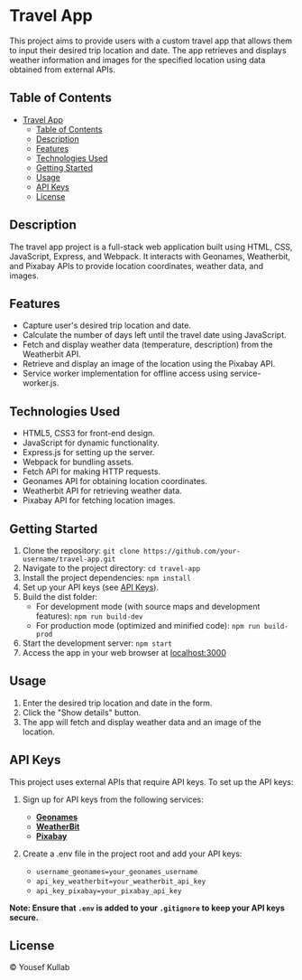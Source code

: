 # Travel App

This project aims to provide users with a custom travel app that allows them to input their desired trip location and date. The app retrieves and displays weather information and images for the specified location using data obtained from external APIs.

## Table of Contents

- [Travel App](#travel-app)
  - [Table of Contents](#table-of-contents)
  - [Description](#description)
  - [Features](#features)
  - [Technologies Used](#technologies-used)
  - [Getting Started](#getting-started)
  - [Usage](#usage)
  - [API Keys](#api-keys)
  - [License](#license)

## Description

The travel app project is a full-stack web application built using HTML, CSS, JavaScript, Express, and Webpack. It interacts with Geonames, Weatherbit, and Pixabay APIs to provide location coordinates, weather data, and images.

## Features

- Capture user's desired trip location and date.
- Calculate the number of days left until the travel date using JavaScript.
- Fetch and display weather data (temperature, description) from the Weatherbit API.
- Retrieve and display an image of the location using the Pixabay API.
- Service worker implementation for offline access using service-worker.js.

## Technologies Used

- HTML5, CSS3 for front-end design.
- JavaScript for dynamic functionality.
- Express.js for setting up the server.
- Webpack for bundling assets.
- Fetch API for making HTTP requests.
- Geonames API for obtaining location coordinates.
- Weatherbit API for retrieving weather data.
- Pixabay API for fetching location images.

## Getting Started

1. Clone the repository: `git clone https://github.com/your-username/travel-app.git`
2. Navigate to the project directory: `cd travel-app`
3. Install the project dependencies: `npm install`
4. Set up your API keys (see [API Keys](#api-keys)).
5. Build the dist folder:
    - For development mode (with source maps and development features): `npm run build-dev`
    - For production mode (optimized and minified code): `npm run build-prod`
6. Start the development server: `npm start`
7. Access the app in your web browser at [localhost:3000](http://localhost:3000)

## Usage

1. Enter the desired trip location and date in the form.
2. Click the "Show details" button.
3. The app will fetch and display weather data and an image of the location.

## API Keys

This project uses external APIs that require API keys. To set up the API keys:

1. Sign up for API keys from the following services:

   - **[Geonames](http://www.geonames.org/export/web-services.html)**
   - **[WeatherBit](https://www.weatherbit.io/account/create)**
   - **[Pixabay](https://pixabay.com/api/docs/)**

2. Create a .env file in the project root and add your API keys:
   - `username_geonames=your_geonames_username`
   - `api_key_weatherbit=your_weatherbit_api_key`
   - `api_key_pixabay=your_pixabay_api_key`

**Note: Ensure that `.env` is added to your `.gitignore` to keep your API keys secure.**

## License

© Yousef Kullab
